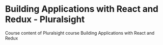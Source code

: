 # Building Applications with React and Redux - Pluralsight
 Course content of Pluralsight course Building Applications with React and Redux

